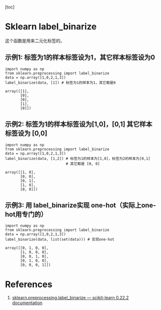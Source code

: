 
[toc]

# Sklearn label_binarize

这个函数是用来二元化标签的。

## 示例1: 标签为1的样本标签设为1，其它样本标签设为0

```
import numpy as np
from sklearn.preprocessing import label_binarize
data = np.array([1,0,2,1,3])
label_binarize(data, [1]) # 标签为1的样本为1，其它都是0
```

```
array([[1],
       [0],
       [0],
       [1],
       [0]])
```

## 示例2: 标签为1的样本标签设为[1,0]，[0,1] 其它样本标签设为 [0,0]

```
import numpy as np
from sklearn.preprocessing import label_binarize
data = np.array([1,0,2,1,3])
label_binarize(data, [1,2]) # 标签为1的样本为[1,0]，标签为2的样本为[0,1]
                            # 其它都是 [0, 0]
```

```
array([[1, 0],
       [0, 0],
       [0, 1],
       [1, 0],
       [0, 0]])
```

## 示例3: 用 label_binarize实现 one-hot（实际上one-hot用专门的）

```
import numpy as np
from sklearn.preprocessing import label_binarize
data = np.array([1,0,2,1,3])
label_binarize(data, list(set(data))) # 实现one-hot
```

```
array([[0, 1, 0, 0],
       [1, 0, 0, 0],
       [0, 0, 1, 0],
       [0, 1, 0, 0],
       [0, 0, 0, 1]])
```

# References
1. [sklearn.preprocessing.label_binarize — scikit-learn 0.22.2 documentation](https://scikit-learn.org/stable/modules/generated/sklearn.preprocessing.label_binarize.html#sklearn.preprocessing.label_binarize)
